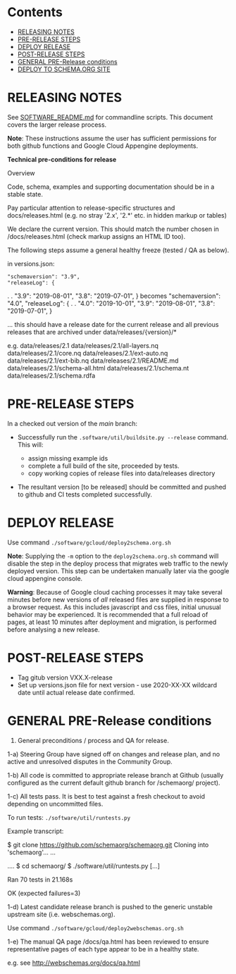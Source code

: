 Contents
========
- [RELEASING NOTES](#releasing-notes)
- [PRE-RELEASE STEPS](#pre-release-steps)
- [DEPLOY RELEASE](#deploy-release)
- [POST-RELEASE STEPS](#post-release-steps)
- [GENERAL PRE-Release conditions](#general-pre-release-conditions)
- [DEPLOY TO SCHEMA.ORG SITE](#deploy-to-schemaorg-site)


RELEASING NOTES
===============

See [SOFTWARE_README.md](SOFTWARE_README.md) for commandline scripts. This
document covers the larger release process.

**Note**:  These instructions assume the user has sufficient permissions for both github functions and Google Cloud Appengine deployments.


**Technical pre-conditions for release**

Overview

Code, schema, examples and supporting documentation should be in a stable state.

Pay particular attention to release-specific structures and docs/releases.html
(e.g. no stray '2.x', '2.*' etc. in hidden markup or tables)

We declare the current version. This should match the number
chosen in /docs/releases.html (check markup assigns an HTML ID too).

The following steps assume a general healthy freeze (tested / QA as below).

in versions.json:

    "schemaversion": "3.9",
    "releaseLog": {
.
.
        "3.9": "2019-08-01",
        "3.8": "2019-07-01",
    }
becomes
    "schemaversion": "4.0",
    "releaseLog": {
.
.
        "4.0": "2019-10-01",
        "3.9": "2019-08-01",
        "3.8": "2019-07-01",
    }

... this should have a release date for the current release and all
previous releases that are archived under data/releases/{version}/*


e.g.
    data/releases/2.1
    data/releases/2.1/all-layers.nq
    data/releases/2.1/core.nq
    data/releases/2.1/ext-auto.nq
    data/releases/2.1/ext-bib.nq
    data/releases/2.1/README.md
    data/releases/2.1/schema-all.html
    data/releases/2.1/schema.nt
    data/releases/2.1/schema.rdfa

PRE-RELEASE STEPS
=================

In a checked out version of the _main_ branch:

* Successfully run the `.software/util/buildsite.py --release` command.  This will:
  * assign missing example ids
  * complete a full build of the site, proceeded by tests.
  * copy working copies of release files into data/releases directory

* The resultant version [to be released] should be committed and pushed to github and CI tests completed successfully.

DEPLOY RELEASE
==============

Use command `./software/gcloud/deploy2schema.org.sh`

**Note**: Supplying the `-m` option to the `deploy2schema.org.sh` command will disable the step in the deploy process that migrates web traffic to the newly deployed version.  This step can be undertaken manually later via the google cloud appengine console.

**Warning**: Because of Google cloud caching processes it may take several minutes before new versions of _all_ released files are supplied in response to a browser request.  As this includes javascript and css files, initial unusual behavior may be experienced.  It is recommended that a full reload of pages, at least 10 minutes after deployment and migration, is performed before analysing a new release.


POST-RELEASE STEPS
==================

* Tag gitub version VXX.X-release
* Set up versions.json file for next version - use 2020-XX-XX wildcard date until actual release date confirmed.

GENERAL PRE-Release conditions
==============================

1) General preconditions / process and QA for release.

1-a) Steering Group have signed off on changes and release plan,
and no active and unresolved disputes in the Community Group.

1-b) All code is committed to appropriate release branch at Github (usually
configured as the current default github branch for /schemaorg/ project).

1-c) All tests pass.
It is best to test against a fresh checkout to avoid depending on uncommitted
files. 

To run tests: `./software/util/runtests.py`

 Example transcript:

  $ git clone https://github.com/schemaorg/schemaorg.git
  Cloning into 'schemaorg'...
  ...

  ....
  $ cd schemaorg/
  $ ./software/util/runtests.py
  [...]

  Ran 70 tests in 21.168s

  OK (expected failures=3)

1-d) Latest candidate release branch is pushed to the generic unstable upstream site
(i.e. webschemas.org).

Use command `./software/gcloud/deploy2webschemas.org.sh`

1-e) The manual QA page /docs/qa.html has been reviewed to ensure
representative pages of each type appear to be in a healthy state.

e.g. see http://webschemas.org/docs/qa.html

